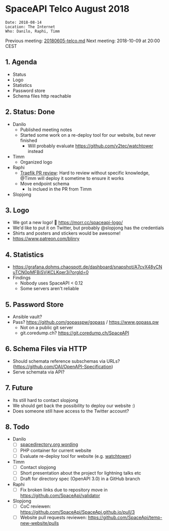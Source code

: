 # SpaceAPI Telco August 2018

    Date: 2018-08-14
    Location: The Internet
    Who: Danilo, Raphi, Timm

Previous meeting: [20180605-telco.md](20180605-telco.md)
Next meeting: 2018-10-09 at 20:00 CEST

## 1. Agenda

 * Status
 * Logo
 * Statistics
 * Password store
 * Schema files http reachable

## 2. Status: Done

 * Danilo
   * Published meeting notes
   * Started some work on a re-deploy tool for our website, but never finished
     * Will probably evaluate https://github.com/v2tec/watchtower instead
 * Timm
   * Organized logo
 * Raphi
   * [Traefik PR review](https://github.com/SpaceApi/provisioning/pull/26): Hard to review without specific knowledge, @Timm will deploy it sometime to ensure it works
   * Move endpoint schema
     * Is inclued in the PR from Timm
 * Slopjong

## 3. Logo

 * We got a new logo! :rocket: https://morr.cc/spaceapi-logo/
 * We'd like to put it on Twitter, but probably @slopjong has the credentials
 * Shirts and posters and stickers would be awesome!
 * https://www.patreon.com/blinry

## 4. Statistics

 * https://grafana.dohms.chaospott.de/dashboard/snapshot/A7cvX48yCNuTCN0pMFBiSVjKCLKqer3i?orgId=0
 * Findings
   * Nobody uses SpaceAPI < 0.12
   * Some servers aren't reliable

## 5. Password Store

 * Ansible vault?
 * Pass? https://github.com/gopasspw/gopass / https://www.gopass.pw
   * Not on a public git server
   * git.coredump.ch? https://git.coredump.ch/SpaceAPI

## 6. Schema Files via HTTP

 * Should schemata reference subschemas via URLs? (https://github.com/OAI/OpenAPI-Specification)
 * Serve schemata via API?

## 7. Future

 * Its still hard to contact slopjong
 * We should get back the possibility to deploy our website :)
 * Does someone still have access to the Twitter account?

## 8. Todo

 * Danilo
   * [ ] [spacedirectory.org wording](https://github.com/spacedirectory/spacedirectory.org/issues/9)
   * [ ] PHP container for current website
   * [ ] Evaluate re-deploy tool for website (e.g. [watchtower](https://github.com/v2tec/watchtower))
 * Timm
   * [ ] Contact slopjong
   * [ ] Short presentation about the project for lightning talks etc
   * [ ] Draft for directory spec (OpenAPI 3.0) in a GitHub branch
 * Raphi
   * [ ] Fix broken links due to repository move in https://github.com/SpaceApi/validator
 * Slopjong
   * [ ] CoC reviewen: https://github.com/SpaceApi/SpaceApi.github.io/pull/3
   * [ ] Website pull requests reviewen: https://github.com/SpaceApi/temp-new-website/pulls
